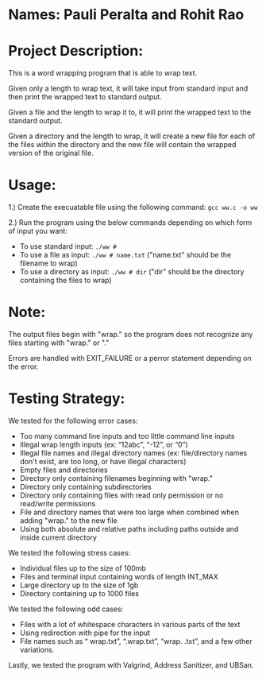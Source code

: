 # Names: Pauli Peralta and Rohit Rao

# Project Description:
This is a word wrapping program that is able to wrap text.

Given only a length to wrap text, it will take input from standard input and then print the wrapped text to standard output.

Given a file and the length to wrap it to, it will print the wrapped text to the standard output.

Given a directory and the length to wrap, it will create a new file for each of the files within the directory and the new file will contain the wrapped version of the original file.

# Usage:
1.) Create the execuatable file using the following command: ```gcc ww.c -o ww ```

2.) Run the program using the below commands depending on which form of input you want:
* To use standard input: ```./ww #```
* To use a file as input: ```./ww # name.txt``` ("name.txt" should be the filename to wrap)
* To use a directory as input: ```./ww # dir``` ("dir" should be the directory containing the files to wrap)
    
# Note:
The output files begin with "wrap." so the program does not recognize any files starting with "wrap." or "."

Errors are handled with EXIT_FAILURE or a perror statement depending on the error.

# Testing Strategy:
We tested for the following error cases:
* Too many command line inputs and too little command line inputs
* Illegal wrap length inputs (ex: “12abc”, “-12”, or “0”)
* Illegal file names and illegal directory names (ex: file/directory names don't exist, are too long, or have illegal characters)
* Empty files and directories
* Directory only containing filenames beginning with "wrap."
* Directory only containing subdirectories
* Directory only containing files with read only permission or no read/write permissions
* File and directory names that were too large when combined when adding "wrap." to the new file
* Using both absolute and relative paths including paths outside and inside current directory

We tested the following stress cases:
* Individual files up to the size of 100mb
* Files and terminal input containing words of length INT_MAX
* Large directory up to the size of 1gb
* Directory containing up to 1000 files

We tested the following odd cases:
* Files with a lot of whitespace characters in various parts of the text
* Using redirection with pipe for the input
* File names such as “ wrap.txt”, “.wrap.txt”, “wrap. .txt”, and a few other variations.

Lastly, we tested the program with Valgrind, Address Sanitizer, and UBSan.
